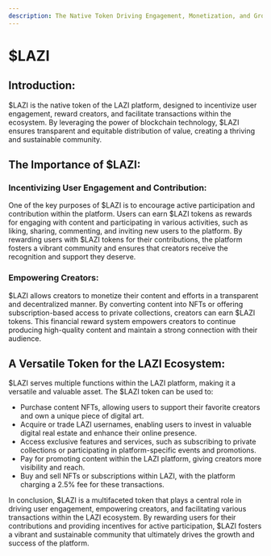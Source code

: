 ```yaml
---
description: The Native Token Driving Engagement, Monetization, and Growth
---
```


# $LAZI

## Introduction:&#x20;

$LAZI is the native token of the LAZI platform, designed to incentivize user engagement, reward creators, and facilitate transactions within the ecosystem. By leveraging the power of blockchain technology, $LAZI ensures transparent and equitable distribution of value, creating a thriving and sustainable community.

## The Importance of $LAZI:

### Incentivizing User Engagement and Contribution:&#x20;

One of the key purposes of $LAZI is to encourage active participation and contribution within the platform. Users can earn $LAZI tokens as rewards for engaging with content and participating in various activities, such as liking, sharing, commenting, and inviting new users to the platform. By rewarding users with $LAZI tokens for their contributions, the platform fosters a vibrant community and ensures that creators receive the recognition and support they deserve.

### Empowering Creators:&#x20;

$LAZI allows creators to monetize their content and efforts in a transparent and decentralized manner. By converting content into NFTs or offering subscription-based access to private collections, creators can earn $LAZI tokens. This financial reward system empowers creators to continue producing high-quality content and maintain a strong connection with their audience.

## A Versatile Token for the LAZI Ecosystem:&#x20;

$LAZI serves multiple functions within the LAZI platform, making it a versatile and valuable asset. The $LAZI token can be used to:

* Purchase content NFTs, allowing users to support their favorite creators and own a unique piece of digital art.
* Acquire or trade LAZI usernames, enabling users to invest in valuable digital real estate and enhance their online presence.
* Access exclusive features and services, such as subscribing to private collections or participating in platform-specific events and promotions.
* Pay for promoting content within the LAZI platform, giving creators more visibility and reach.
* Buy and sell NFTs or subscriptions within LAZI, with the platform charging a 2.5% fee for these transactions.

In conclusion, $LAZI is a multifaceted token that plays a central role in driving user engagement, empowering creators, and facilitating various transactions within the LAZI ecosystem. By rewarding users for their contributions and providing incentives for active participation, $LAZI fosters a vibrant and sustainable community that ultimately drives the growth and success of the platform.
